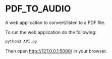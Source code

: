 # PDF_TO_AUDIO
A web application to convert/listen to a PDF file. 

To run the web application do the following: 
```python
python3 API.py 
```

Then open http://127.0.0.1:5000/ in  your browser.

